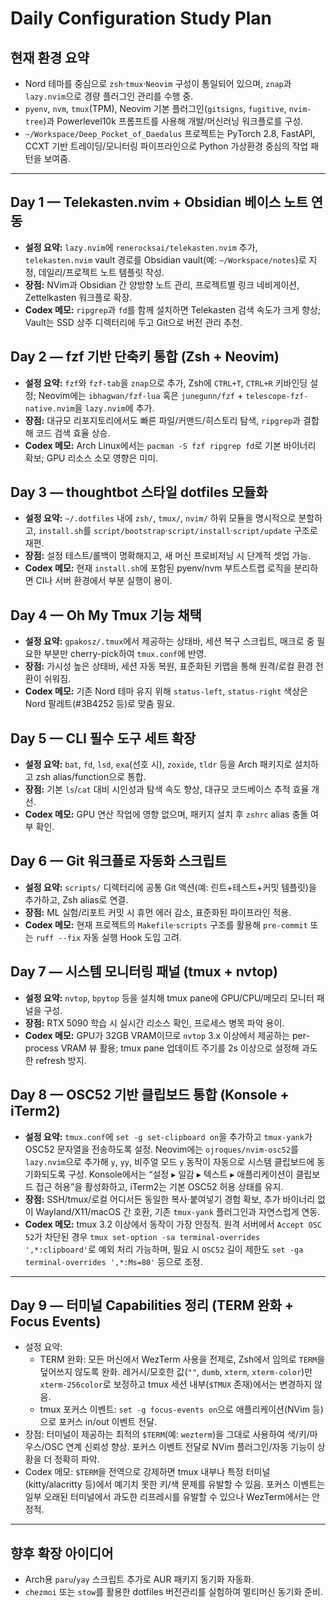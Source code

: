 # Daily Configuration Study Plan

## 현재 환경 요약
- Nord 테마를 중심으로 `zsh`·`tmux`·`Neovim` 구성이 통일되어 있으며, `znap`과 `lazy.nvim`으로 경량 플러그인 관리를 수행 중.
- `pyenv`, `nvm`, `tmux`(TPM), Neovim 기본 플러그인(`gitsigns`, `fugitive`, `nvim-tree`)과 Powerlevel10k 프롬프트를 사용해 개발/머신러닝 워크플로를 구성.
- `~/Workspace/Deep_Pocket_of_Daedalus` 프로젝트는 PyTorch 2.8, FastAPI, CCXT 기반 트레이딩/모니터링 파이프라인으로 Python 가상환경 중심의 작업 패턴을 보여줌.

---

## Day 1 — Telekasten.nvim + Obsidian 베이스 노트 연동
- **설정 요약:** `lazy.nvim`에 `renerocksai/telekasten.nvim` 추가, `telekasten.nvim` vault 경로를 Obsidian vault(예: `~/Workspace/notes`)로 지정, 데일리/프로젝트 노트 템플릿 작성.
- **장점:** NVim과 Obsidian 간 양방향 노트 관리, 프로젝트별 링크 네비게이션, Zettelkasten 워크플로 확장.
- **Codex 메모:** `ripgrep`과 `fd`를 함께 설치하면 Telekasten 검색 속도가 크게 향상; Vault는 SSD 상주 디렉터리에 두고 Git으로 버전 관리 추천.

## Day 2 — fzf 기반 단축키 통합 (Zsh + Neovim)
- **설정 요약:** `fzf`와 `fzf-tab`을 `znap`으로 추가, Zsh에 `CTRL+T`, `CTRL+R` 키바인딩 설정; Neovim에는 `ibhagwan/fzf-lua` 혹은 `junegunn/fzf` + `telescope-fzf-native.nvim`을 `lazy.nvim`에 추가.
- **장점:** 대규모 리포지토리에서도 빠른 파일/커맨드/히스토리 탐색, `ripgrep`과 결합해 코드 검색 효율 상승.
- **Codex 메모:** Arch Linux에서는 `pacman -S fzf ripgrep fd`로 기본 바이너리 확보; GPU 리소스 소모 영향은 미미.

## Day 3 — thoughtbot 스타일 dotfiles 모듈화
- **설정 요약:** `~/.dotfiles` 내에 `zsh/`, `tmux/`, `nvim/` 하위 모듈을 명시적으로 분할하고, `install.sh`를 `script/bootstrap`·`script/install`·`script/update` 구조로 재편.
- **장점:** 설정 테스트/롤백이 명확해지고, 새 머신 프로비저닝 시 단계적 셋업 가능.
- **Codex 메모:** 현재 `install.sh`에 포함된 pyenv/nvm 부트스트랩 로직을 분리하면 CI나 서버 환경에서 부분 실행이 용이.

## Day 4 — Oh My Tmux 기능 채택
- **설정 요약:** `gpakosz/.tmux`에서 제공하는 상태바, 세션 복구 스크립트, 매크로 중 필요한 부분만 cherry-pick하여 `tmux.conf`에 반영.
- **장점:** 가시성 높은 상태바, 세션 자동 복원, 표준화된 키맵을 통해 원격/로컬 환경 전환이 쉬워짐.
- **Codex 메모:** 기존 Nord 테마 유지 위해 `status-left`, `status-right` 색상은 Nord 팔레트(#3B4252 등)로 맞춤 필요.

## Day 5 — CLI 필수 도구 세트 확장
- **설정 요약:** `bat`, `fd`, `lsd`, `exa`(선호 시), `zoxide`, `tldr` 등을 Arch 패키지로 설치하고 zsh alias/function으로 통합.
- **장점:** 기본 `ls`/`cat` 대비 시인성과 탐색 속도 향상, 대규모 코드베이스 추적 효율 개선.
- **Codex 메모:** GPU 연산 작업에 영향 없으며, 패키지 설치 후 `zshrc` alias 충돌 여부 확인.

## Day 6 — Git 워크플로 자동화 스크립트
- **설정 요약:** `scripts/` 디렉터리에 공통 Git 액션(예: 린트+테스트+커밋 템플릿)을 추가하고, Zsh alias로 연결.
- **장점:** ML 실험/리포트 커밋 시 휴먼 에러 감소, 표준화된 파이프라인 적용.
- **Codex 메모:** 현재 프로젝트의 `Makefile`·`scripts` 구조를 활용해 `pre-commit` 또는 `ruff --fix` 자동 실행 Hook 도입 고려.

## Day 7 — 시스템 모니터링 패널 (tmux + nvtop)
- **설정 요약:** `nvtop`, `bpytop` 등을 설치해 tmux pane에 GPU/CPU/메모리 모니터 패널을 구성.
- **장점:** RTX 5090 학습 시 실시간 리소스 확인, 프로세스 병목 파악 용이.
- **Codex 메모:** GPU가 32GB VRAM이므로 `nvtop` 3.x 이상에서 제공하는 per-process VRAM 뷰 활용; tmux pane 업데이트 주기를 2s 이상으로 설정해 과도한 refresh 방지.

## Day 8 — OSC52 기반 클립보드 통합 (Konsole + iTerm2)
- **설정 요약:** `tmux.conf`에 `set -g set-clipboard on`을 추가하고 `tmux-yank`가 OSC52 문자열을 전송하도록 설정. Neovim에는 `ojroques/nvim-osc52`를 `lazy.nvim`으로 추가해 `y`, `yy`, 비주얼 모드 `y` 동작이 자동으로 시스템 클립보드에 동기화되도록 구성. Konsole에서는 “설정 ▸ 일감 ▸ 텍스트 ▸ 애플리케이션이 클립보드 접근 허용”을 활성화하고, iTerm2는 기본 OSC52 허용 상태를 유지.
- **장점:** SSH/tmux/로컬 어디서든 동일한 복사·붙여넣기 경험 확보, 추가 바이너리 없이 Wayland/X11/macOS 간 호환, 기존 `tmux-yank` 플러그인과 자연스럽게 연동.
- **Codex 메모:** tmux 3.2 이상에서 동작이 가장 안정적. 원격 서버에서 `Accept OSC 52`가 차단된 경우 `tmux set-option -sa terminal-overrides ',*:clipboard'`로 예외 처리 가능하며, 필요 시 `OSC52` 길이 제한도 `set -ga terminal-overrides ',*:Ms=80'` 등으로 조정.

---

## Day 9 — 터미널 Capabilities 정리 (TERM 완화 + Focus Events)
- 설정 요약:
  - TERM 완화: 모든 머신에서 WezTerm 사용을 전제로, Zsh에서 임의로 `TERM`을 덮어쓰지 않도록 완화. 레거시/모호한 값(`""`, `dumb`, `xterm`, `xterm-color`)만 `xterm-256color`로 보정하고 tmux 세션 내부(`$TMUX` 존재)에서는 변경하지 않음.
  - tmux 포커스 이벤트: `set -g focus-events on`으로 애플리케이션(NVim 등)으로 포커스 in/out 이벤트 전달.
- 장점: 터미널이 제공하는 최적의 `$TERM`(예: `wezterm`)을 그대로 사용하여 색/키/마우스/OSC 연계 신뢰성 향상. 포커스 이벤트 전달로 NVim 플러그인/자동 기능이 상황을 더 정확히 파악.
- Codex 메모: `$TERM`을 전역으로 강제하면 tmux 내부나 특정 터미널(kitty/alacritty 등)에서 예기치 못한 키/색 문제를 유발할 수 있음. 포커스 이벤트는 일부 오래된 터미널에서 과도한 리프레시를 유발할 수 있으나 WezTerm에서는 안정적.

---

## 향후 확장 아이디어
- Arch용 `paru`/`yay` 스크립트 추가로 AUR 패키지 동기화 자동화.
- `chezmoi` 또는 `stow`를 활용한 dotfiles 버전관리를 실험하여 멀티머신 동기화 준비.

